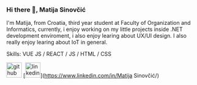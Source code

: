 ### Hi there 👋, Matija Sinovčić
I'm Matija, from Croatia, third year student at Faculty of Organization and Informatics, currently, i enjoy working on my little projects inside .NET development enviroment, i also enjoy learing about UX/UI design. I also really enjoy learing about IoT in general.

Skills: VUE JS / REACT / JS / HTML / CSS



[<img src='https://cdn.jsdelivr.net/npm/simple-icons@3.0.1/icons/github.svg' alt='github' height='40'>](https://github.com/sinovcicmatija) 
[<img src='https://cdn.jsdelivr.net/npm/simple-icons@3.0.1/icons/linkedin.svg' alt='linkedin' height='40'>](https://www.linkedin.com/in/Matija Sinovčić/)  

